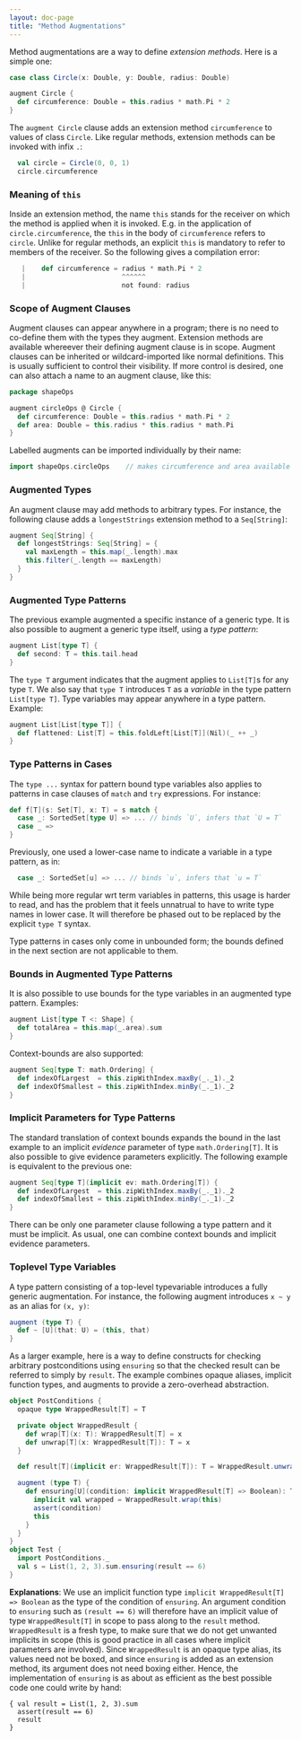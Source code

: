 ```yaml
---
layout: doc-page
title: "Method Augmentations"
---
```


Method augmentations are a way to define _extension methods_. Here is a simple one:

```scala
case class Circle(x: Double, y: Double, radius: Double)

augment Circle {
  def circumference: Double = this.radius * math.Pi * 2
}
```

The `augment Circle` clause adds an extension method `circumference` to values of class `Circle`. Like regular methods, extension methods can be invoked with infix `.`:

```scala
  val circle = Circle(0, 0, 1)
  circle.circumference
```

### Meaning of `this`

Inside an extension method, the name `this` stands for the receiver on which the
method is applied when it is invoked. E.g. in the application of `circle.circumference`,
the `this` in the body of `circumference` refers to `circle`. Unlike for regular methods,
an explicit `this` is mandatory to refer to members of the receiver. So the following
gives a compilation error:

```scala
   |    def circumference = radius * math.Pi * 2
   |                        ^^^^^^
   |                        not found: radius
```

### Scope of Augment Clauses

Augment clauses can appear anywhere in a program; there is no need to co-define them with the types they augment. Extension methods are available whereever their defining augment clause is in scope.  Augment clauses can be inherited or wildcard-imported like normal definitions. This is usually sufficient to control their visibility. If more control is desired, one can also attach a name to an augment clause, like this:

```scala
package shapeOps

augment circleOps @ Circle {
  def circumference: Double = this.radius * math.Pi * 2
  def area: Double = this.radius * this.radius * math.Pi
}
```
Labelled augments can be imported individually by their name:

```scala
import shapeOps.circleOps    // makes circumference and area available
```

### Augmented Types

An augment clause may add methods to arbitrary types. For instance, the following
clause adds a `longestStrings` extension method to a `Seq[String]`:

```scala
augment Seq[String] {
  def longestStrings: Seq[String] = {
    val maxLength = this.map(_.length).max
    this.filter(_.length == maxLength)
  }
}
```

### Augmented Type Patterns

The previous example augmented a specific instance of a generic type. It is also possible
to augment a generic type itself, using a _type pattern_:

```scala
augment List[type T] {
  def second: T = this.tail.head
}
```

The `type T` argument indicates that the augment applies to `List[T]`s for any type `T`.
We also say that `type T` introduces `T` as a _variable_ in the type pattern `List[type T]`.
Type variables may appear anywhere in a type pattern. Example:

```scala
augment List[List[type T]] {
  def flattened: List[T] = this.foldLeft[List[T]](Nil)(_ ++ _)
}
```

### Type Patterns in Cases

The `type ...` syntax for pattern bound type variables also applies to patterns in
case clauses of `match` and `try` expressions. For instance:

```scala
def f[T](s: Set[T], x: T) = s match {
  case _: SortedSet[type U] => ... // binds `U`, infers that `U = T`
  case _ =>
}
```

Previously, one used a lower-case name to indicate a variable in a type pattern, as in:

```scala
  case _: SortedSet[u] => ... // binds `u`, infers that `u = T`
```

While being more regular wrt term variables in patterns, this usage is harder to read, and has the problem that it feels unnatrual to have to write type names in lower case. It will therefore be phased out to be replaced by the explicit `type T` syntax.

Type patterns in cases only come in unbounded form; the bounds defined in the next section are not applicable to them.

### Bounds in Augmented Type Patterns

It is also possible to use bounds for the type variables in an augmented type pattern. Examples:

```scala
augment List[type T <: Shape] {
  def totalArea = this.map(_.area).sum
}
```

Context-bounds are also supported:

```scala
augment Seq[type T: math.Ordering] {
  def indexOfLargest  = this.zipWithIndex.maxBy(_._1)._2
  def indexOfSmallest = this.zipWithIndex.minBy(_._1)._2
}
```

### Implicit Parameters for Type Patterns

The standard translation of context bounds expands the bound in the last example to an implicit _evidence_ parameter of type `math.Ordering[T]`. It is also possible to give evidence parameters explicitly. The following example is equivalent to the previous one:

```scala
augment Seq[type T](implicit ev: math.Ordering[T]) {
  def indexOfLargest  = this.zipWithIndex.maxBy(_._1)._2
  def indexOfSmallest = this.zipWithIndex.minBy(_._1)._2
}
```

There can be only one parameter clause following a type pattern and it must be implicit. As usual, one can combine context bounds and implicit evidence parameters.

### Toplevel Type Variables

A type pattern consisting of a top-level typevariable introduces a fully generic augmentation. For instance, the following augment introduces `x ~ y` as an alias
for `(x, y)`:

```scala
augment (type T) {
  def ~ [U](that: U) = (this, that)
}
```

As a larger example, here is a way to define constructs for checking arbitrary postconditions using `ensuring` so that the checked result can be referred to simply by `result`. The example combines opaque aliases, implicit function types, and augments to provide a zero-overhead abstraction.

```scala
object PostConditions {
  opaque type WrappedResult[T] = T

  private object WrappedResult {
    def wrap[T](x: T): WrappedResult[T] = x
    def unwrap[T](x: WrappedResult[T]): T = x
  }

  def result[T](implicit er: WrappedResult[T]): T = WrappedResult.unwrap(er)

  augment (type T) {
    def ensuring[U](condition: implicit WrappedResult[T] => Boolean): T = {
      implicit val wrapped = WrappedResult.wrap(this)
      assert(condition)
      this
    }
  }
}
object Test {
  import PostConditions._
  val s = List(1, 2, 3).sum.ensuring(result == 6)
}
```
**Explanations**: We use an implicit function type `implicit WrappedResult[T] => Boolean`
as the type of the condition of `ensuring`. An argument condition to `ensuring` such as
`(result == 6)` will therefore have an implicit value of type `WrappedResult[T]` in scope
to pass along to the `result` method. `WrappedResult` is a fresh type, to make sure that we do not get unwanted implicits in scope (this is good practice in all cases where implicit parameters are involved). Since `WrappedResult` is an opaque type alias, its values need not be boxed, and since `ensuring` is added as an extension method, its argument does not need boxing either. Hence, the implementation of `ensuring` is as about as efficient as the best possible code one could write by hand:

    { val result = List(1, 2, 3).sum
      assert(result == 6)
      result
    }

